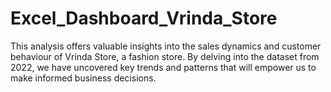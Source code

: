 # Excel_Dashboard_Vrinda_Store
This analysis offers valuable insights into the sales dynamics and customer behaviour of Vrinda Store, a fashion store. By delving into the dataset from 2022, we have uncovered key trends and patterns that will empower us to make informed business decisions. 
